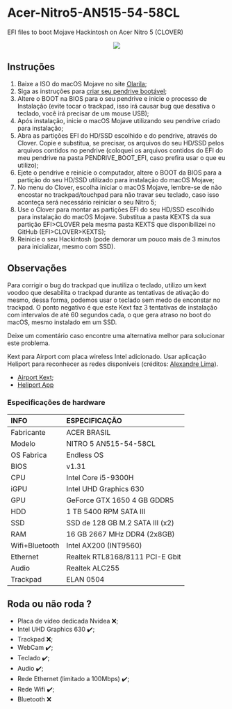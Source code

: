 # Acer-Nitro5-AN515-54-58CL

EFI files to boot Mojave Hackintosh on Acer Nitro 5 (CLOVER)


<p align="center">
  <img src="https://i.ibb.co/8jMNF6B/Captura-de-Tela-2020-10-12-a-s-11-41-27.png">
</p>


## Instruções

1. Baixe a ISO do macOS Mojave no site [Olarila](https://www.olarila.com/topic/6278-new-vanilla-olarila-images/);
2. Siga as instruções para [criar seu pendrive bootável](https://www.olarila.com/topic/5794-hackintosh-guide-install-macos-with-vanilla-olarila-image-step-by-step-install-and-post-install-windows-linux-or-mac/);
3. Altere o BOOT na BIOS para o seu pendrive e inicie o processo de Instalação (evite tocar o trackpad, isso irá causar bug que desativa o teclado, você irá precisar de um mouse USB);
4. Após instalação, inicie o macOS Mojave utilizando seu pendrive criado para instalação;
5. Abra as partições EFI do HD/SSD escolhido e do pendrive, através do Clover. Copie e substitua, se precisar, os arquivos do seu HD/SSD pelos arquivos contidos no pendrive (coloquei os arquivos contidos do EFI do meu pendrive na pasta PENDRIVE_BOOT_EFI, caso prefira usar o que eu utilizo);
5. Ejete o pendrive e reinicie o computador, altere o BOOT da BIOS para a partição do seu HD/SSD utilizado para instalação do macOS Mojave;
6. No menu do Clover, escolha iniciar o macOS Mojave, lembre-se de não encostar no trackpad/touchpad para não travar seu teclado, caso isso aconteça será necessário reiniciar o seu Nitro 5;
7. Use o Clover para montar as partições EFI do seu HD/SSD escolhido para instalação do macOS Mojave. Substitua a pasta KEXTS da sua partição EFI>CLOVER pela mesma pasta KEXTS que disponibilizei no GitHub (EFI>CLOVER>KEXTS);
8. Reinicie o seu Hackintosh (pode demorar um pouco mais de 3 minutos para inicializar, mesmo com SSD).

## Observações

Para corrigir o bug do trackpad que inutiliza o teclado, utilizo um kext voodoo que desabilita o trackpad durante as tentativas de ativação do mesmo, dessa forma, podemos usar o teclado sem medo de enconstar no trackpad. O ponto negativo é que este Kext faz 3 tentativas de instalação com intervalos de até 60 segundos cada, o que gera atraso no boot do macOS, mesmo instalado em um SSD.

Deixe um comentário caso encontre uma alternativa melhor para solucionar este problema.

Kext para Airport com placa wireless Intel adicionado. Usar aplicação Heliport para reconhecer as redes disponíveis (créditos: [Alexandre Lima](https://github.com/aclima01)).
- [Airport Kext](https://github.com/OpenIntelWireless/itlwm/releases/tag/v1.2.0-alpha);
- [Heliport App](https://github.com/OpenIntelWireless/HeliPort/releases/tag/v1.0.1)
### Especificações de hardware
INFO           | ESPECIFICAÇÃO
:------------- | :---------------------------------
Fabricante     | ACER BRASIL
Modelo         | NITRO 5 AN515-54-58CL
OS Fabrica     | Endless OS
BIOS           | v1.31
CPU            | Intel Core i5-9300H
iGPU           | Intel UHD Graphics 630
GPU            | GeForce GTX 1650 4 GB GDDR5 
HDD            | 1 TB 5400 RPM SATA III
SSD            | SSD de 128 GB M.2 SATA III (x2)
RAM            | 16 GB 2667 MHz DDR4 (2x8GB)
Wifi+Bluetooth | Intel AX200 (INT9560)
Ethernet       | Realtek RTL8168/8111 PCI-E Gbit
Audio          | Realtek ALC255 
Trackpad       | ELAN 0504

## Roda ou não roda ?

- Placa de vídeo dedicada Nvidea ❌;
- Intel UHD Graphics 630  ✔️;
- Trackpad ❌;
- WebCam ✔️;
- Teclado ✔️;
- Audio ✔️;
- Rede Ethernet (limitado a 100Mbps) ✔️;
- Rede Wifi ✔️;
- Bluetooth ❌
